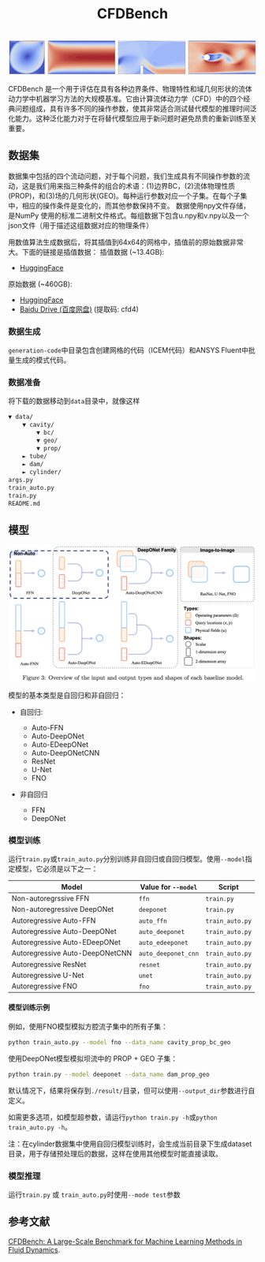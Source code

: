 <h1 align="center">CFDBench</h1>

<div></br></div>

<img src="figs/flow-examples.png" alt="flow-examples" width="800" >

CFDBench 是一个用于评估在具有各种边界条件、物理特性和域几何形状的流体动力学中机器学习方法的大规模基准。它由计算流体动力学（CFD）中的四个经典问题组成，具有许多不同的操作参数，使其非常适合测试替代模型的推理时间泛化能力。这种泛化能力对于在将替代模型应用于新问题时避免昂贵的重新训练至关重要。

## 数据集

数据集中包括的四个流动问题，对于每个问题，我们生成具有不同操作参数的流动，这是我们用来指三种条件的组合的术语：(1)边界BC，(2)流体物理性质(PROP)，和(3)场的几何形状(GEO)。每种运行参数对应一个子集。在每个子集中，相应的操作条件是变化的，而其他参数保持不变。
数据使用npy文件存储，是NumPy 使用的标准二进制文件格式。每组数据下包含u.npy和v.npy以及一个json文件（用于描述这组数据对应的物理条件）

用数值算法生成数据后，将其插值到64x64的网格中，插值前的原始数据非常大。下面的链接是插值数据：
插值数据 (~13.4GB):

- [HuggingFace](https://huggingface.co/datasets/chen-yingfa/CFDBench)

原始数据 (~460GB):

- [HuggingFace](https://huggingface.co/datasets/chen-yingfa/CFDBench-raw)
- [Baidu Drive (百度网盘)](https://pan.baidu.com/s/1p0q60cv2hFZ7UcIf3XKSaw?pwd=cfd4) (提取码: cfd4)


### 数据生成

`generation-code`中目录包含创建网格的代码（ICEM代码）和ANSYS Fluent中批量生成的模式代码。

### 数据准备
将下载的数据移动到`data`目录中，就像这样

```
▼ data/
    ▼ cavity/
        ▼ bc/
        ▼ geo/
        ▼ prop/
    ► tube/
    ► dam/
    ► cylinder/
args.py
train_auto.py
train.py
README.md
```

## 模型

![models](figs/input-output-overview.png)

模型的基本类型是自回归和非自回归：

- 自回归:
    - Auto-FFN
    - Auto-DeepONet
    - Auto-EDeepONet
    - Auto-DeepONetCNN
    - ResNet
    - U-Net
    - FNO

- 非自回归
    - FFN
    - DeepONet

### 模型训练

运行`train.py`或`train_auto.py`分别训练非自回归或自回归模型。使用`--model`指定模型，它必须是以下之一：

Model | Value for `--model` | Script
--- | --- | ---
Non-autoregrssive FFN | `ffn` | `train.py`
Non-autoregressive DeepONet | `deeponet` | `train.py`
Autoregressive Auto-FFN | `auto_ffn` | `train_auto.py`
Autoregressive Auto-DeepONet | `auto_deeponet` | `train_auto.py`
Autoregressive Auto-EDeepONet | `auto_edeeponet` | `train_auto.py`
Autoregressive Auto-DeepONetCNN | `auto_deeponet_cnn` | `train_auto.py`
Autoregressive ResNet | `resnet` | `train_auto.py`
Autoregressive U-Net | `unet` | `train_auto.py`
Autoregressive FNO | `fno` | `train_auto.py`

#### 模型训练示例


例如，使用FNO模型模拟方腔流子集中的所有子集：
```bash
python train_auto.py --model fno --data_name cavity_prop_bc_geo
```
使用DeepONet模型模拟坝流中的 PROP + GEO 子集：

```bash
python train.py --model deeponet --data_name dam_prop_geo
```
默认情况下，结果将保存到`./result/`目录，但可以使用`--output_dir`参数进行自定义。

如需更多选项，如模型超参数，请运行`python train.py -h`或`python train_auto.py -h`。

注：在cylinder数据集中使用自回归模型训练时，会生成当前目录下生成dataset目录，用于存储预处理后的数据，这样在使用其他模型时能直接读取。

### 模型推理

运行`train.py` 或 `train_auto.py`时使用`--mode test`参数

## 参考文献

[CFDBench: A Large-Scale Benchmark for Machine Learning Methods in Fluid Dynamics](https://arxiv.org/abs/2310.05963).

